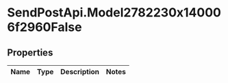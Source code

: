 # SendPostApi.Model2782230x140006f2960False

## Properties
Name | Type | Description | Notes
------------ | ------------- | ------------- | -------------


